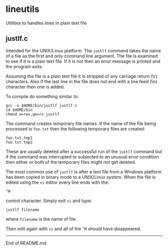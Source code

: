 # lineutils

Utilities to handles lines in plain text file

## justlf.c

Intended for the UNIX/Linux platform.  The `justlf` command takes the
name of a file as the first and only command line argument.  The file
is examined to see if it is a plain text file.  If it is not then an
error message is printed and the program exits.

Assuming the file is a plain text file it is stripped of any carriage
return (\r) characters.  Also if the last line in the file does not end
with a line feed (\n) character then one is added.

To compile do something similar to:

```
gcc -o $HOME/bin/justlf justlf.c
cd $HOME/bin
chmod u=rwx,go=rx justlf
```

The command creates temporary file names.  If the name of the file being
processed is `foo.txt` then the following temporary files are created:

```
foo.txt.tmp1
foo.txt.tmp2
```

These are usually deleted after a successful run of the `justlf`
command but if the command was interrupted or subjected to an unusual
error condition then either or both of the temporary files might not
get deleted.

The most common use of `justlf` is after a text file from a Windows
platform has been copied in binary mode to a UNIX/Linux system.  When the
file is edited using the `vi` editor every line ends with the:

```
^M
```

control character.  Simply exit `vi` and type:

```
justlf filename
```

where `filename` is the name of file.

Then edit again with `vi` and all of the `^M` should have disappeared.

--------------------------------------

End of README.md
